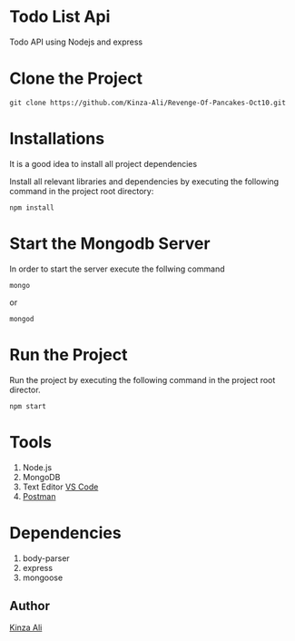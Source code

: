 # Todo List Api
Todo API using Nodejs and express

# Clone the Project 
  ```shell
git clone https://github.com/Kinza-Ali/Revenge-Of-Pancakes-Oct10.git
```

# Installations
It is a good idea to install all project dependencies

Install all relevant libraries and dependencies by executing the following command in the project root directory:
```shell
npm install
```

# Start the Mongodb Server

In order to start the server execute the follwing command

```shell
mongo
```
  or 
```shell
mongod 
```

# Run the Project
Run the project by executing the following command in the project root director.

```shell
npm start
```
# Tools
1. Node.js
2. MongoDB
3. Text Editor [VS Code](https://code.visualstudio.com/)
4. [Postman](https://www.postman.com/)

# Dependencies
1. body-parser
2. express
3. mongoose

## Author
[Kinza Ali](https://github.com/Kinza-Ali)

